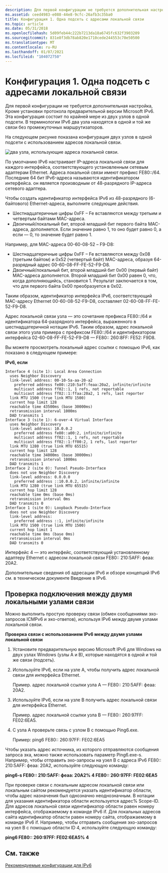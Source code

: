 ```yaml
---
description: Для первой конфигурации не требуется дополнительная настройка, Кроме установки протокола предварительной версии Microsoft IPv6.
ms.assetid: ceed4983-e088-44e8-9cfc-26afb3c35ba0
title: Конфигурация 1. Одна подсеть с адресами локальной связи
ms.topic: article
ms.date: 05/31/2018
ms.openlocfilehash: 5d09feb44c222b7213da18a6745fc632f3903209
ms.sourcegitcommit: 831e8f3db78ab820e1710cede244553c70e50500
ms.translationtype: MT
ms.contentlocale: ru-RU
ms.lasthandoff: 01/07/2021
ms.locfileid: "104072750"
---
```

# <a name="configuration-1-single-subnet-with-link-local-addresses"></a>Конфигурация 1. Одна подсеть с адресами локальной связи

Для первой конфигурации не требуется дополнительная настройка, Кроме установки протокола предварительной версии Microsoft IPv6. Эта конфигурация состоит по крайней мере из двух узлов в одной подсети. В терминологии IPv6 два узла находятся в одной и той же связи без промежуточных маршрутизаторов.

На следующем рисунке показана конфигурация двух узлов в одной подсети с использованием адресов локальной связи.

![два узла, использующие адреса локальной связи.](images/v6mig-1.png)

По умолчанию IPv6 настраивает IP-адреса локальной связи для каждого интерфейса, соответствующего установленным сетевым адаптерам Ethernet. Адреса локальной связи имеют префикс FE80::/64. Последние 64 бит IPv6-адреса называются идентификатором интерфейса. он является производным от 48-разрядного IP-адреса сетевого адаптера.

Чтобы создать идентификатор интерфейса IPv6 из 48-разрядного (6-байтового) Ethernet-адреса, выполните следующие действия.

-   Шестнадцатеричные цифры 0xFF – Fe вставляются между третьим и четвертым байтами MAC-адреса.
-   Двоичный/локальный бит, второй младший бит первого байта MAC-адреса, дополняется. Если значение равно 1, то оно будет равно 0, а если — 0, то значение будет равно 1.

Например, для MAC-адреса 00-60-08-52 – F9-D8:

-   Шестнадцатеричные цифры 0xFF – Fe вставляются между 0x08 (третьим байтом) и 0x52 (четвертый байт) MAC-адреса, образуя 64-разрядный адрес 00-60-08-FF-FE-52-F9-D8.
-   Двоичный/локальный бит, второй младший бит 0x00 (первый байт) MAC-адреса дополняется. Второй младший бит 0x00 равен 0, что, когда дополняющийсь, становится 1. Результат заключается в том, что для первого байта 0x00 преобразуется в 0x02.

Таким образом, идентификатор интерфейса IPv6, соответствующий MAC-адресу Ethernet 00-60-08-52-F9-D8, составляет 02-60-08-FF-FE-52-F9-D8.

Адрес локальной связи узла — это сочетание префикса FE80::/64 и идентификатора 64-разрядного интерфейса, выраженного в шестнадцатеричной нотации IPv6. Таким образом, адрес локальной связи этого узла примера с префиксом FE80::/64 и идентификатором интерфейса 02-60-08-FF-FE-52-F9-D8 — FE80:: 260:8FF: FE52: F9D8.

Вы можете просмотреть локальный адрес ссылки с помощью IPv6, как показано в следующем примере:

**IPv6, если**

``` syntax
Interface 4 (site 1): Local Area Connection
  uses Neighbor Discovery
  link-level address: 00-10-5a-aa-20-a2
    preferred address fe80::210:5aff:feaa:20a2, infinite/infinite
    multicast address ff02::1, 1 refs, not reportable
    multicast address ff02::1:ffaa:20a2, 1 refs, last reporter
  link MTU 1500 (true link MTU 1500)
  current hop limit 128
  reachable time 43500ms (base 30000ms)
  retransmission interval 1000ms
  DAD transmits 1
Interface 3 (site 1): 6-over-4 Virtual Interface
  uses Neighbor Discovery
  link-level address: 10.0.0.2
    preferred address fe80::a00:2, infinite/infinite
    multicast address ff02::1, 1 refs, not reportable
    multicast address ff02::1:ff00:2, 1 refs, last reporter
  link MTU 1280 (true link MTU 65515)
  current hop limit 128
  reachable time 34000ms (base 30000ms)
  retransmission interval 1000ms
  DAD transmits 1
Interface 2 (site 0): Tunnel Pseudo-Interface
  does not use Neighbor Discovery
  link-level address: 0.0.0.0
    preferred address ::10.0.0.2, infinite/infinite
  link MTU 1280 (true link MTU 65515)
  current hop limit 128
  reachable time 0ms (base 0ms)
  retransmission interval 0ms
  DAD transmits 0
Interface 1 (site 0): Loopback Pseudo-Interface
  does not use Neighbor Discovery
  link-level address:
    preferred address ::1, infinite/infinite
  link MTU 1500 (true link MTU 1500)
  current hop limit 1
  reachable time 0ms (base 0ms)
  retransmission interval 0ms
  DAD transmits 0
```

Интерфейс 4 — это интерфейс, соответствующий установленному адаптеру Ethernet с адресом локальной связи FE80:: 210:5AFF: феаа: 20A2.

Дополнительные сведения об адресации IPv6 и обзоре концепций IPv6 см. в техническом документе Введение в IPv6.

## <a name="testing-connectivity-between-two-link-local-hosts"></a>Проверка подключения между двумя локальными узлами связи

Можно выполнить простую проверку связи (обмен сообщениями эхо-запросов ICMPv6 и эхо-ответов), используя IPv6 между двумя узлами локальной связи.

**Проверка связи с использованием IPv6 между двумя узлами локальной связи**

1.  Установите предварительную версию Microsoft IPv6 для Windows на двух узлах Windows (узлы A и B), которые находятся в одной и той же связи (подсеть).
2.  Используйте IPv6, если на узле A, чтобы получить адрес локальной связи для интерфейса Ethernet.

    Пример. адрес локальной ссылки узла A — FE80:: 210:5AFF: феаа: 20A2.

3.  Используйте IPv6, если на узле B получить адрес локальной связи для интерфейса Ethernet.

    Пример. адрес локальной ссылки узла B — FE80:: 260:97FF: FE02:6EA5.

4.  С узла A проверьте связь с узлом B с помощью Ping6.exe.

    Пример: ping6 FE80:: 260:97FF: FE02:6EA5

Чтобы указать адрес источника, из которого отправляются сообщения запроса эха, можно также использовать параметр Ping6.exe-s. Например, чтобы отправить эхо-запросы на узел B с адреса IPv6 FE80:: 210:5AFF: феаа: 20A2, используйте следующую команду:

**ping6-s FE80:: 210:5AFF: феаа: 20A2% 4 FE80:: 260:97FF: FE02:6EA5**

При проверке связи с локальным адресом локальной связи или локальным сайтом рекомендуется указать идентификатор области, чтобы адрес назначения был однозначно неоднозначным. В нотации для указания идентификатора области используется адрес% Scope-ID. Для адресов локальной связи идентификатор области равен номеру интерфейса, отображаемому в команде IPv6 if. Для локальных адресов сайта идентификатор области равен номеру сайта, отображаемому в команде IPv6 if. Например, чтобы отправить сообщения эхо-запросов на узел B с помощью области ID 4, используйте следующую команду:

**ping6 FE80:: 260:97FF: FE02:6EA5% 4**

## <a name="related-topics"></a>См. также

<dl> <dt>

[Рекомендуемые конфигурации для IPv6](recommended-configurations-2.md)
</dt> </dl>

 

 



